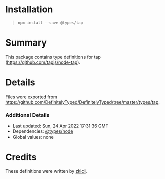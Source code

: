 # Installation
> `npm install --save @types/tap`

# Summary
This package contains type definitions for tap (https://github.com/tapjs/node-tap).

# Details
Files were exported from https://github.com/DefinitelyTyped/DefinitelyTyped/tree/master/types/tap.

### Additional Details
 * Last updated: Sun, 24 Apr 2022 17:31:36 GMT
 * Dependencies: [@types/node](https://npmjs.com/package/@types/node)
 * Global values: none

# Credits
These definitions were written by [zkldi](https://github.com/zkldi).

